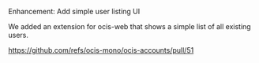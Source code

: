 Enhancement: Add simple user listing UI

We added an extension for ocis-web that shows a simple list of all existing users.

https://github.com/refs/ocis-mono/ocis-accounts/pull/51
